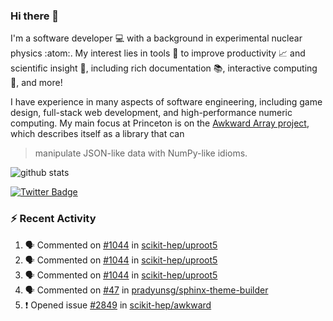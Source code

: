 ### Hi there 👋 

I'm a software developer 💻 with a background in experimental nuclear physics :atom:. My interest lies in tools :wrench: to improve productivity :chart_with_upwards_trend: and scientific insight :telescope:, including rich documentation 📚, interactive computing 🧮, and more! 

I have experience in many aspects of software engineering, including game design, full-stack web development, and high-performance numeric computing. My main focus at Princeton is on the [Awkward Array project](awkward-array.org/), which describes itself as a library that can 
> manipulate JSON-like data with NumPy-like idioms.

![github stats](https://github-readme-stats.vercel.app/api?username=agoose77&show_icons=true&hide_rank=true&hide_title=true&bg_color=30,e76445,904e95&text_color=efe3ec&icon_color=efe3ec)
<!--
**agoose77/agoose77** is a ✨ _special_ ✨ repository because its `README.md` (this file) appears on your GitHub profile.

Here are some ideas to get you started:

- 🔭 I’m currently working on ...
- 🌱 I’m currently learning ...
- 👯 I’m looking to collaborate on ...
- 🤔 I’m looking for help with ...
- 💬 Ask me about ...
- 📫 How to reach me: ...
- 😄 Pronouns: ...
- ⚡ Fun fact: ...
-->

[![Twitter Badge](https://img.shields.io/twitter/follow/agoose77?style=flat-square&logo=Twitter&logoColor=white&color=cornflowerblue)](https://twitter.com/agoose77)

### :zap: Recent Activity

<!--START_SECTION:activity-->
1. 🗣 Commented on [#1044](https://github.com/scikit-hep/uproot5/issues/1044#issuecomment-1828151450) in [scikit-hep/uproot5](https://github.com/scikit-hep/uproot5)
2. 🗣 Commented on [#1044](https://github.com/scikit-hep/uproot5/issues/1044#issuecomment-1827959979) in [scikit-hep/uproot5](https://github.com/scikit-hep/uproot5)
3. 🗣 Commented on [#1044](https://github.com/scikit-hep/uproot5/issues/1044#issuecomment-1827940489) in [scikit-hep/uproot5](https://github.com/scikit-hep/uproot5)
4. 🗣 Commented on [#47](https://github.com/pradyunsg/sphinx-theme-builder/pull/47#issuecomment-1827592527) in [pradyunsg/sphinx-theme-builder](https://github.com/pradyunsg/sphinx-theme-builder)
5. ❗ Opened issue [#2849](https://github.com/scikit-hep/awkward/issues/2849) in [scikit-hep/awkward](https://github.com/scikit-hep/awkward)
<!--END_SECTION:activity-->
